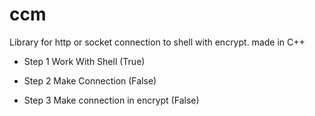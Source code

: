 # ccm
Library for http or socket connection to shell with encrypt. made in C++

- Step 1
Work With Shell (True) 

- Step 2
Make Connection (False) 

- Step 3
Make connection in encrypt (False) 
